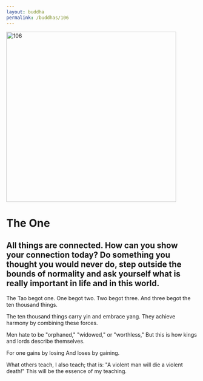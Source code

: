 ```yaml
---
layout: buddha
permalink: /buddhas/106
---
```


<div class="uk-text-center">
<img src="{{"/assets/img/buddhas/buddha-106.jpg" | relative_url}}" alt="106"  width="448" height="448"></div>

# The One

## All things are connected. How can you show your connection today? Do something you thought you would never do, step outside the bounds of normality and ask yourself what is really important in life and in this world.



The Tao begot one.
One begot two.
Two begot three.
And three begot the ten thousand things.

The ten thousand things carry yin and embrace yang.
They achieve harmony by combining these forces.

Men hate to be "orphaned," "widowed," or "worthless,"
But this is how kings and lords describe themselves.

For one gains by losing
And loses by gaining.

What others teach, I also teach; that is:
"A violent man will die a violent death!"
This will be the essence of my teaching.

